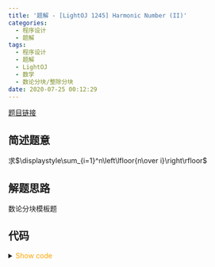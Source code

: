 ```yaml
---
title: '题解 - [LightOJ 1245] Harmonic Number (II)'
categories:
  - 程序设计
  - 题解
tags:
  - 程序设计
  - 题解
  - LightOJ
  - 数学
  - 数论分块/整除分块
date: 2020-07-25 00:12:29
---
```

[题目链接](https://lightoj.com/volume_showproblem.php?problem=1245)

<!-- more -->

## 简述题意

求$\displaystyle\sum_{i=1}^n\left\lfloor{n\over i}\right\rfloor$

## 解题思路

数论分块模板题

## 代码

<details>
<summary><font color='orange'>Show code</font></summary>

```cpp
/*
 * @Author: Tifa
 * @LastEditTime: 2020-07-25 00:12:29
 * @Description: LightOJ 1245
 */

#include <cstdio>
using i64 = int64_t;
int main() {
  int kase;
  scanf("%d", &kase);
  for (int cnt = 1; cnt <= kase; ++cnt) {
    i64 n;
    scanf("%lld", &n);
    i64 ans = 0;
    for (i64 l = 1, r = 0; l <= n; l = r + 1) {
      r = n / (n / l);
      ans += (r - l + 1) * (n / l);
    }
    printf("Case %d: %lld\n", cnt, ans);
  }
  return 0;
}
```

</details>
